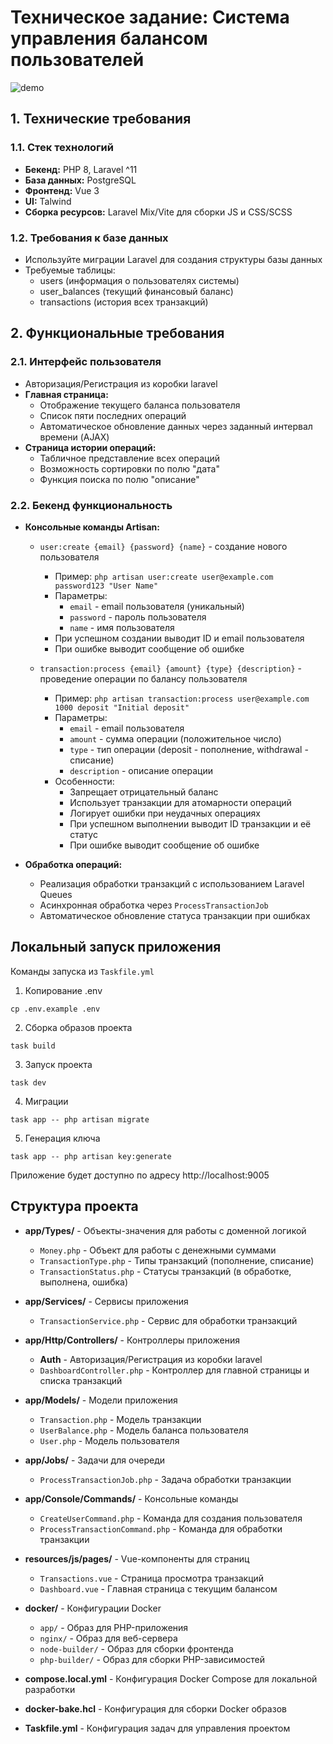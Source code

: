 # Техническое задание: Система управления балансом пользователей

![demo](./docs/demo.gif)

## 1. Технические требования

### 1.1. Стек технологий
- **Бекенд:** PHP 8, Laravel ^11
- **База данных:** PostgreSQL
- **Фронтенд:** Vue 3
- **UI:** Talwind
- **Сборка ресурсов:** Laravel Mix/Vite для сборки JS и CSS/SCSS

### 1.2. Требования к базе данных
- Используйте миграции Laravel для создания структуры базы данных
- Требуемые таблицы:
  - users (информация о пользователях системы)
  - user_balances (текущий финансовый баланс)
  - transactions (история всех транзакций)

## 2. Функциональные требования

### 2.1. Интерфейс пользователя
- Авторизация/Регистрация из коробки laravel
- **Главная страница:**
  - Отображение текущего баланса пользователя
  - Список пяти последних операций
  - Автоматическое обновление данных через заданный интервал времени (AJAX)
- **Страница истории операций:**
  - Табличное представление всех операций
  - Возможность сортировки по полю "дата"
  - Функция поиска по полю "описание"

### 2.2. Бекенд функциональность
- **Консольные команды Artisan:**
  - `user:create {email} {password} {name}` - создание нового пользователя
    - Пример: `php artisan user:create user@example.com password123 "User Name"`
    - Параметры:
      - `email` - email пользователя (уникальный)
      - `password` - пароль пользователя
      - `name` - имя пользователя
    - При успешном создании выводит ID и email пользователя
    - При ошибке выводит сообщение об ошибке

  - `transaction:process {email} {amount} {type} {description}` - проведение операции по балансу пользователя
    - Пример: `php artisan transaction:process user@example.com 1000 deposit "Initial deposit"`
    - Параметры:
      - `email` - email пользователя
      - `amount` - сумма операции (положительное число)
      - `type` - тип операции (deposit - пополнение, withdrawal - списание)
      - `description` - описание операции
    - Особенности:
      - Запрещает отрицательный баланс
      - Использует транзакции для атомарности операций
      - Логирует ошибки при неудачных операциях
      - При успешном выполнении выводит ID транзакции и её статус
      - При ошибке выводит сообщение об ошибке

- **Обработка операций:**
  - Реализация обработки транзакций с использованием Laravel Queues
  - Асинхронная обработка через `ProcessTransactionJob`
  - Автоматическое обновление статуса транзакции при ошибках

## Локальный запуск приложения

Команды запуска из `Taskfile.yml`

1. Копирование .env

```
cp .env.example .env
```

2. Сборка образов проекта

```
task build
```

3. Запуск проекта

```
task dev
```

4. Миграции

```
task app -- php artisan migrate
```

5. Генерация ключа

```
task app -- php artisan key:generate
```

Приложение будет доступно по адресу http://localhost:9005

## Структура проекта

- **app/Types/** - Объекты-значения для работы с доменной логикой
  - `Money.php` - Объект для работы с денежными суммами
  - `TransactionType.php` - Типы транзакций (пополнение, списание)
  - `TransactionStatus.php` - Статусы транзакций (в обработке, выполнена, ошибка)  

- **app/Services/** - Сервисы приложения
  - `TransactionService.php` - Сервис для обработки транзакций

- **app/Http/Controllers/** - Контроллеры приложения
  - **Auth** - Авторизация/Регистрация из коробки laravel
  - `DashboardController.php` - Контроллер для главной страницы и списка транзакций

- **app/Models/** - Модели приложения
  - `Transaction.php` - Модель транзакции
  - `UserBalance.php` - Модель баланса пользователя
  - `User.php` - Модель пользователя

- **app/Jobs/** - Задачи для очереди
  - `ProcessTransactionJob.php` - Задача обработки транзакции

- **app/Console/Commands/** - Консольные команды
  - `CreateUserCommand.php` - Команда для создания пользователя
  - `ProcessTransactionCommand.php` - Команда для обработки транзакции

- **resources/js/pages/** - Vue-компоненты для страниц
  - `Transactions.vue` - Страница просмотра транзакций
  - `Dashboard.vue` - Главная страница с текущим балансом

- **docker/** - Конфигурации Docker
  - `app/` - Образ для PHP-приложения
  - `nginx/` - Образ для веб-сервера
  - `node-builder/` - Образ для сборки фронтенда
  - `php-builder/` - Образ для сборки PHP-зависимостей

- **compose.local.yml** - Конфигурация Docker Compose для локальной разработки
- **docker-bake.hcl** - Конфигурация для сборки Docker образов
- **Taskfile.yml** - Конфигурация задач для управления проектом

